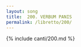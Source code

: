 ```yaml
---
layout: song
title:  200. VERBUM PANIS
permalink: /libretto/200/
---
```

{% include canti/200.md %}   